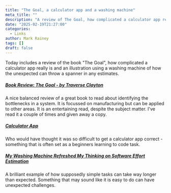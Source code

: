 ```yaml
---
title: "The Goal, a calculator app and a washing machine"
meta_title: ""
description: "A review of The Goal, how complicated a calculator app really is and the uncertainty of estimates"
date: "2025-02-19T21:27:00"
categories:
  - Links
author: Mark Rainey
tags: []
draft: false
---
```

Today includes a review of the book "The Goal", how complicated a calculator app really is and an illustration using a washing machine of how the unexpected can throw a spanner in any estimates.

##### [Book Review: The Goal - by Traverse Clayton](https://www.elastictier.com/p/book-review-the-goal)

A nice balanced review of a great book to read about identifying the bottlenecks in a system. It is focussed on manufacturing but can be applied to other areas. It is an entertaining read, despite the subject matter. I've read it a couple of times and given away a copy.


##### [Calculator App](https://chadnauseam.com/coding/random/calculator-app)

Who would have thought it was so difficult to get a calculator app correct - something that is often set as a beginners learning to code task.


##### [My Washing Machine Refreshed My Thinking on Software Effort Estimation](https://www.cosive.com/blog/my-washing-machine-refreshed-my-thinking-on-software-effort-estimation)

A brilliant example of how supposedly simple tasks can take way longer than expected. Something that may sound like it is easy to do can have unexpected challenges.
